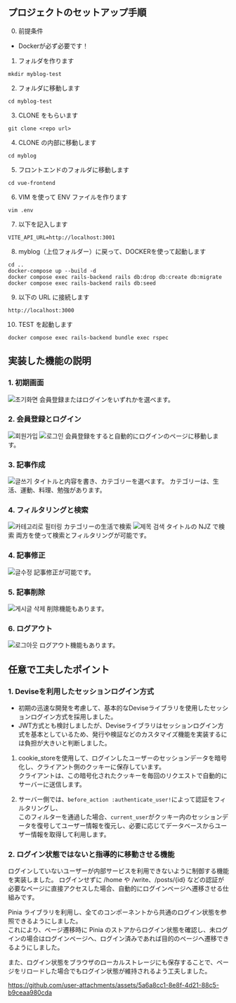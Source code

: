 ## プロジェクトのセットアップ手順
0. 前提条件
- Dockerが必ず必要です！

1. フォルダを作ります

```
mkdir myblog-test
```

2. フォルダに移動します

```
cd myblog-test
```

3. CLONE をもらいます

```
git clone <repo url>
```

4. CLONE の内部に移動します

```
cd myblog
```

5. フロントエンドのフォルダに移動します

```
cd vue-frontend
```

6. VIM を使って ENV ファイルを作ります

```
vim .env
```

7. 以下を記入します

```
VITE_API_URL=http://localhost:3001
```

8. myblog（上位フォルダー）に戻って、DOCKERを使って起動します

```
cd ..
docker-compose up --build -d
docker compose exec rails-backend rails db:drop db:create db:migrate
docker compose exec rails-backend rails db:seed
```

9. 以下の URL に接続します

```
http://localhost:3000
```

10. TEST を起動します

```
docker compose exec rails-backend bundle exec rspec
```

## 実装した機能の説明

### 1. 初期画面
![초기화면](https://github.com/user-attachments/assets/87adf5c4-83e3-455f-b285-4e081c4bb349)
会員登録またはログインをいずれかを選べます。

### 2. 会員登録とログイン
![회원가입](https://github.com/user-attachments/assets/274a2d6c-feeb-4f02-96f9-758d65fe1b52)
![로그인](https://github.com/user-attachments/assets/6ebcf9a8-0c8d-4855-8542-48d30679a639)
会員登録をすると自動的にログインのページに移動します。

### 3. 記事作成
![글쓰기](https://github.com/user-attachments/assets/606286f1-3a86-470d-b63d-3b3995756be0)
タイトルと内容を書き、カテゴリーを選べます。
カテゴリーは、生活、運動、料理、勉強があります。

### 4. フィルタリングと検索
![카테고리로 필터링](https://github.com/user-attachments/assets/f0b75c58-bd80-40d9-952f-1a39b80f97b0)
カテゴリーの生活で検索
![제목 검색](https://github.com/user-attachments/assets/54ff8efe-f922-4954-9c9b-f5a8be872065)
タイトルの NJZ で検索
両方を使って検索とフィルタリングが可能です。

### 4. 記事修正
![글수정](https://github.com/user-attachments/assets/7f47afd8-5e21-4bfb-8bb3-92078aaf7194)
記事修正が可能です。

### 5. 記事削除
![게시글 삭제](https://github.com/user-attachments/assets/fa855c50-8337-47fa-8937-cdb4476260a4)
削除機能もあります。

### 6. ログアウト
![로그아웃](https://github.com/user-attachments/assets/11187947-3c99-4b4d-8387-0fae34809e55)
ログアウト機能もあります。

## 任意で工夫したポイント
### 1. Deviseを利用したセッションログイン方式
- 初期の迅速な開発を考慮して、基本的なDeviseライブラリを使用したセッションログイン方式を採用しました。
- JWT方式とも検討しましたが、Deviseライブラリはセッションログイン方式を基本としているため、発行や検証などのカスタマイズ機能を実装するには負担が大きいと判断しました。

1. cookie_storeを使用して、ログインしたユーザーのセッションデータを暗号化し、クライアント側のクッキーに保存しています。  
クライアントは、この暗号化されたクッキーを毎回のリクエストで自動的にサーバーに送信します。

2. サーバー側では、`before_action :authenticate_user!`によって認証をフィルタリングし、  
このフィルターを通過した場合、`current_user`がクッキー内のセッションデータを復号してユーザー情報を復元し、必要に応じてデータベースからユーザー情報を取得して利用します。

### 2. ログイン状態ではないと指導的に移動させる機能
ログインしていないユーザーが内部サービスを利用できないように制御する機能を実装しました。
ログインせずに /home や /write、/posts/{id} などの認証が必要なページに直接アクセスした場合、自動的にログインページへ遷移させる仕組みです。
  
Pinia ライブラリを利用し、全てのコンポーネントから共通のログイン状態を参照できるようにしました。  
これにより、ページ遷移時に Pinia のストアからログイン状態を確認し、未ログインの場合はログインページへ、ログイン済みであれば目的のページへ遷移できるようにしました。
  
また、ログイン状態をブラウザのローカルストレージにも保存することで、ページをリロードした場合でもログイン状態が維持されるよう工夫しました。

https://github.com/user-attachments/assets/5a6a8cc1-8e8f-4d21-88c5-b9ceaa980cda



